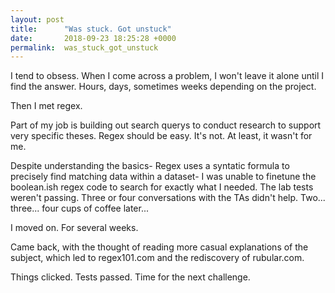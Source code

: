 ```yaml
---
layout: post
title:      "Was stuck. Got unstuck"
date:       2018-09-23 18:25:28 +0000
permalink:  was_stuck_got_unstuck
---
```



I tend to obsess. When I come across a problem, I won't leave it alone until I find the answer. Hours, days, sometimes weeks depending on the project. 

Then I met regex. 

Part of my job is building out search querys to conduct research to support very specific theses. 
Regex should be easy. 
It's not. At least, it wasn't for me. 

Despite understanding the basics- Regex uses a syntatic formula to precisely find matching data within a dataset- I was unable to finetune the boolean.ish regex code to search for exactly what I needed. The lab tests weren't passing. Three or four conversations with the TAs didn't help. Two... three... four cups of coffee later... 

I moved on. For several weeks. 

Came back, with the thought of reading more casual explanations of the subject, which led to regex101.com and the rediscovery of rubular.com. 

Things clicked. Tests passed. Time for the next challenge. 

